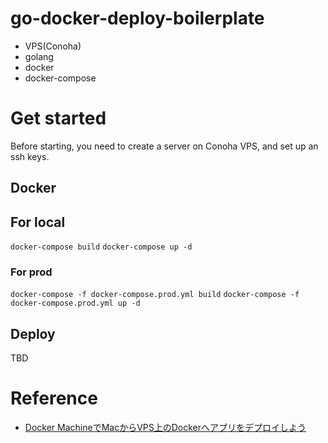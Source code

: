 # go-docker-deploy-boilerplate
- VPS(Conoha)
- golang
- docker
- docker-compose

# Get started
Before starting, you need to create a server on Conoha VPS,
and set up an ssh keys.

## Docker
## For local
`docker-compose build`
`docker-compose up -d`

### For prod
`docker-compose -f docker-compose.prod.yml build`
`docker-compose -f docker-compose.prod.yml up -d`

## Deploy
TBD

# Reference
- [Docker MachineでMacからVPS上のDockerへアプリをデプロイしよう](https://qiita.com/momotaro98/items/5b902afea3530b6f0b93#mac%E3%81%8B%E3%82%89docker-compose%E3%81%A7%E3%82%A2%E3%83%97%E3%83%AA%E3%82%92%E3%83%87%E3%83%97%E3%83%AD%E3%82%A4)

